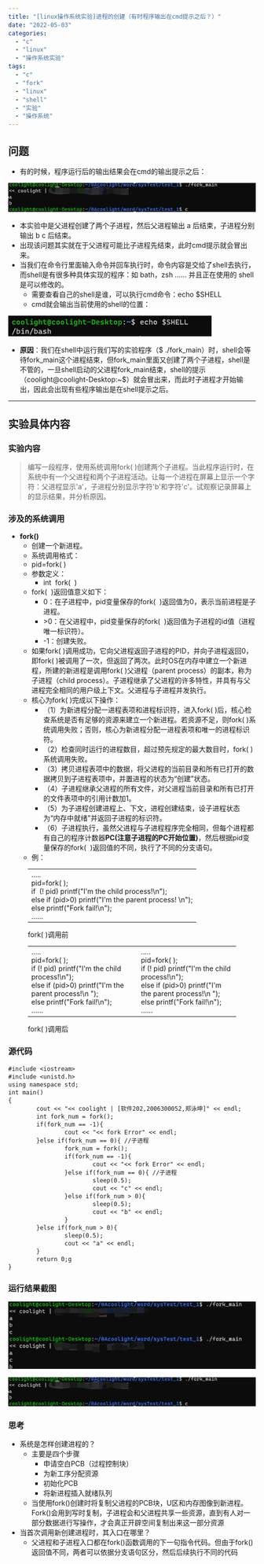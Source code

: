 ```yaml
---
title: "[linux操作系统实验]进程的创建（有时程序输出在cmd提示之后？）"
date: "2022-05-03"
categories: 
  - "c"
  - "linux"
  - "操作系统实验"
tags: 
  - "c"
  - "fork"
  - "linux"
  - "shell"
  - "实验"
  - "操作系统"
---
```


## 问题

- 有的时候，程序运行后的输出结果会在cmd的输出提示之后：

![](images/image-3.png)

- 本实验中是父进程创建了两个子进程，然后父进程输出 a 后结束，子进程分别输出 b c 后结束。
- 出现该问题其实就在于父进程可能比子进程先结束，此时cmd提示就会冒出来。
- 当我们在命令行里面输入命令并回车执行时，命令内容是交给了shell去执行，而shell是有很多种具体实现的程序：如 bath，zsh ...... 并且正在使用的 shell 是可以修改的。
    - 需要查看自己的shell是谁，可以执行cmd命令：echo $SHELL
    - cmd就会输出当前使用的shell的位置：

![](images/image-4.png)

- **原因**：我们在shell中运行我们写的实验程序（$ ./fork\_main）时，shell会等待fork\_main这个进程结束，但fork\_main里面又创建了两个子进程，shell是不管的，一旦shell启动的父进程fork\_main结束，shell的提示（coolight@coolight-Desktop:~$）就会冒出来，而此时子进程才开始输出，因此会出现有些程序输出是在shell提示之后。

* * *

## 实验具体内容

### 实验内容

> 编写一段程序，使用系统调用fork( )创建两个子进程。当此程序运行时，在系统中有一个父进程和两个子进程活动。让每一个进程在屏幕上显示一个字符：父进程显示'a'，子进程分别显示字符'b'和字符'c'。试观察记录屏幕上的显示结果，并分析原因。

### **涉及的系统调用**

- **fork()**
    - 创建一个新进程。 
    - 系统调用格式： 
    - pid=fork( )
    - 参数定义：
        - int  fork(  )
    - fork(  )返回值意义如下：
        - 0：在子进程中，pid变量保存的fork(  )返回值为0，表示当前进程是子进程。
        - \>0：在父进程中，pid变量保存的fork(  )返回值为子进程的id值（进程唯一标识符）。
        - \-1：创建失败。
    - 如果fork( )调用成功，它向父进程返回子进程的PID，并向子进程返回0，即fork( )被调用了一次，但返回了两次。此时OS在内存中建立一个新进程，所建的新进程是调用fork( )父进程（parent process）的副本，称为子进程（child process）。子进程继承了父进程的许多特性，并具有与父进程完全相同的用户级上下文。父进程与子进程并发执行。
    - 核心为fork( )完成以下操作：
        - （1）为新进程分配一进程表项和进程标识符，进入fork( )后，核心检查系统是否有足够的资源来建立一个新进程。若资源不足，则fork( )系统调用失败；否则，核心为新进程分配一进程表项和唯一的进程标识符。
        - （2）检查同时运行的进程数目，超过预先规定的最大数目时，fork( )系统调用失败。
        - （3）拷贝进程表项中的数据，将父进程的当前目录和所有已打开的数据拷贝到子进程表项中，并置进程的状态为“创建”状态。
        - （4）子进程继承父进程的所有文件，对父进程当前目录和所有已打开的文件表项中的引用计数加1。
        - （5）为子进程创建进程上、下文，进程创建结束，设子进程状态为“内存中就绪”并返回子进程的标识符。
        - （6）子进程执行，虽然父进程与子进程程序完全相同，但每个进程都有自己的程序计数器**PC(注意子进程的PC开始位置)**，然后根据pid变量保存的fork(  )返回值的不同，执行了不同的分支语句。
    - 例：

<figure>

<table><tbody><tr><td>…..<br>pid=fork( );<br>if &nbsp;(! pid)&nbsp;printf("I'm the child process!\n");<br>else if (pid&gt;0)&nbsp;printf("I'm the parent process! \n");<br>else&nbsp;printf("Fork fail!\n");<br>……</td></tr></tbody></table>

<figcaption>

fork( )调用前

</figcaption>



</figure>

<figure>

<table><tbody><tr><td>…..<br>pid=fork( );<br>if (! pid)&nbsp;printf("I'm the child process!\n");<br>else if (pid&gt;0)&nbsp;printf("I'm the parent process!\n "); &nbsp;&nbsp;&nbsp;<br>else&nbsp;printf("Fork fail!\n");<br>……</td><td><strong>&nbsp;</strong></td><td>…..<br>pid=fork( );<br>if (! pid)&nbsp;printf("I'm the child process!\n");<br>else if (pid&gt;0)&nbsp;printf("I'm the parent process!\n ");<br>else&nbsp;printf("Fork fail!\n");<br>……</td></tr></tbody></table>

<figcaption>

fork( )调用后

</figcaption>



</figure>

### 源代码

```
#include <iostream>
#include <unistd.h>
using namespace std;
int main()
{
        cout << "<< coolight | [软件202,2006300052,郑泳坤]" << endl;
        int fork_num = fork();
        if(fork_num == -1){
                cout << "<< fork Error" << endl;
        }else if(fork_num == 0){ //子进程
                fork_num = fork();
                if(fork_num == -1){
                        cout << "<< fork Error" << endl;
                }else if(fork_num == 0){ //子进程
                        sleep(0.5);
                        cout << "c" << endl;
                }else if(fork_num > 0){
                        sleep(0.5);
                        cout << "b" << endl;
                }
        }else if(fork_num > 0){
                sleep(0.5);
                cout << "a" << endl;
        }
        return 0;g
}
```

### 运行结果截图

![](images/image-5.png)

![](images/image-3.png)

### **思考**

- 系统是怎样创建进程的？
    - 主要是四个步骤
        - 申请空白PCB（过程控制块）
        - 为新工序分配资源
        - 初始化PCB
        - 将新进程插入就绪队列
    - 当使用fork()创建时将复制父进程的PCB块，U区和内存图像到新进程。Fork()会用到写时复制，子进程会和父进程共享一些资源，直到有人对一部分数据进行写操作，才会真正开辟空间复制出来这一部分资源
- 当首次调用新创建进程时，其入口在哪里？
    - 父进程和子进程入口都在fork()函数调用的下一句指令代码。但由于fork()返回值不同，两者可以依据分支语句区分，然后后续执行不同的代码
